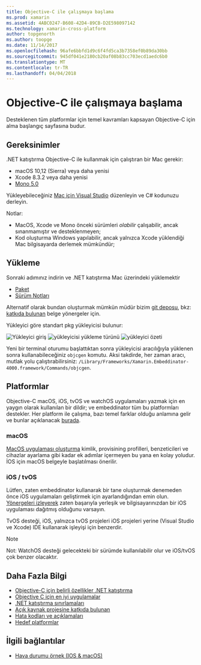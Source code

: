 ```yaml
---
title: Objective-C ile çalışmaya başlama
ms.prod: xamarin
ms.assetid: 4ABC0247-B608-42D4-89CB-D2E598097142
ms.technology: xamarin-cross-platform
author: topgenorth
ms.author: toopge
ms.date: 11/14/2017
ms.openlocfilehash: 96afe6bbfd1d9c6f4fd5ca3b7358ef0b89da30bb
ms.sourcegitcommit: 945df041e2180cb20af08b83cc703ecd1aedc6b0
ms.translationtype: MT
ms.contentlocale: tr-TR
ms.lasthandoff: 04/04/2018
---
```

# <a name="getting-started-with-objective-c"></a>Objective-C ile çalışmaya başlama

Desteklenen tüm platformlar için temel kavramları kapsayan Objective-C için alma başlangıç sayfasına budur.


## <a name="requirements"></a>Gereksinimler

.NET katıştırma Objective-C ile kullanmak için çalıştıran bir Mac gerekir:

* macOS 10,12 (Sierra) veya daha yenisi
* Xcode 8.3.2 veya daha yenisi
* [Mono 5.0](http://www.mono-project.com/download/)

Yükleyebileceğiniz [Mac için Visual Studio](https://www.visualstudio.com/vs/visual-studio-mac/) düzenleyin ve C# kodunuzu derleyin.


Notlar:

* MacOS, Xcode ve Mono önceki sürümleri _olabilir_ çalışabilir, ancak sınanmamıştır ve desteklenmeyen;
* Kod oluşturma Windows yapılabilir, ancak yalnızca Xcode yüklendiği Mac bilgisayarda derlemek mümkündür;


## <a name="installation"></a>Yükleme

Sonraki adımınız indirin ve .NET katıştırma Mac üzerindeki yüklemektir

* [Paket](https://dl.xamarin.com/embeddinator/Xamarin.Embeddinator-4000-0.2.0.79.pkg)
* [Sürüm Notları](https://github.com/mono/Embeddinator-4000/tree/master/docs/releases)

Alternatif olarak bundan oluşturmak mümkün müdür bizim [git deposu](https://github.com/mono/Embeddinator-4000/tree/objc), bkz: [katkıda bulunan](https://github.com/mono/Embeddinator-4000/blob/master/docs/Contributing.md) belge yönergeler için.

Yükleyici göre standart pkg yükleyicisi bulunur:

![Yükleyici giriş](images/install1.png)
![yükleyicisi yükleme türünü](images/install2.png)
![yükleyici özeti](images/install3.png)

Yeni bir terminal oturumu başlattıktan sonra yükleyicisi aracılığıyla yüklenen sonra kullanabileceğiniz `objcgen` komutu.
Aksi takdirde, her zaman aracı, mutlak yolu çalıştırabilirsiniz: `/Library/Frameworks/Xamarin.Embeddinator-4000.framework/Commands/objcgen`.

## <a name="platforms"></a>Platformlar

Objective-C macOS, iOS, tvOS ve watchOS uygulamaları yazmak için en yaygın olarak kullanılan bir dildir; ve embeddinator tüm bu platformları destekler. Her platform ile çalışma, bazı temel farklar olduğu anlamına gelir ve bunlar açıklanacak [burada](~/tools/dotnet-embedding/objective-c/platforms.md).

### <a name="macos"></a>macOS

[MacOS uygulaması oluşturma](~/tools/dotnet-embedding/get-started/objective-c/macos.md) kimlik, provisining profilleri, benzeticileri ve cihazlar ayarlama gibi kadar ek adımlar içermeyen bu yana en kolay yoludur. İOS için macOS belgeyle başlatılması önerilir.

### <a name="ios--tvos"></a>iOS / tvOS

Lütfen, zaten embeddinator kullanarak bir tane oluşturmak denemeden önce iOS uygulamaları geliştirmek için ayarlandığından emin olun. [Yönergeleri izleyerek](~/tools/dotnet-embedding/get-started/objective-c/ios.md) zaten başarıyla yerleşik ve bilgisayarınızdan bir iOS uygulaması dağıtmış olduğunu varsayın.

TvOS desteği, iOS, yalnızca tvOS projeleri iOS projeleri yerine (Visual Studio ve Xcode) IDE kullanarak işleyişi için benzerdir.

> [!NOTE]
> Not: WatchOS desteği gelecekteki bir sürümde kullanılabilir olur ve iOS/tvOS çok benzer olacaktır.


## <a name="further-reading"></a>Daha Fazla Bilgi

* [Objective-C için belirli özellikler .NET katıştırma](~/tools/dotnet-embedding/objective-c/index.md)
* [Objective C için en iyi uygulamalar](~/tools/dotnet-embedding/objective-c/best-practices.md)
* [.NET katıştırma sınırlamaları](~/tools/dotnet-embedding/limitations.md)
* [Açık kaynak projesine katkıda bulunan](https://github.com/mono/Embeddinator-4000/blob/master/docs/Contributing.md)
* [Hata kodları ve açıklamaları](~/tools/dotnet-embedding/errors.md)
* [Hedef platformlar](~/tools/dotnet-embedding/objective-c/platforms.md)


## <a name="related-links"></a>İlgili bağlantılar

- [Hava durumu örnek (IOS & macOS)](https://github.com/jamesmontemagno/embeddinator-weather)
